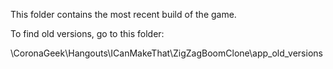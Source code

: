 This folder contains the most recent build of the game.

To find old versions, go to this folder:

\CoronaGeek\Hangouts\ICanMakeThat\ZigZagBoomClone\app_old_versions